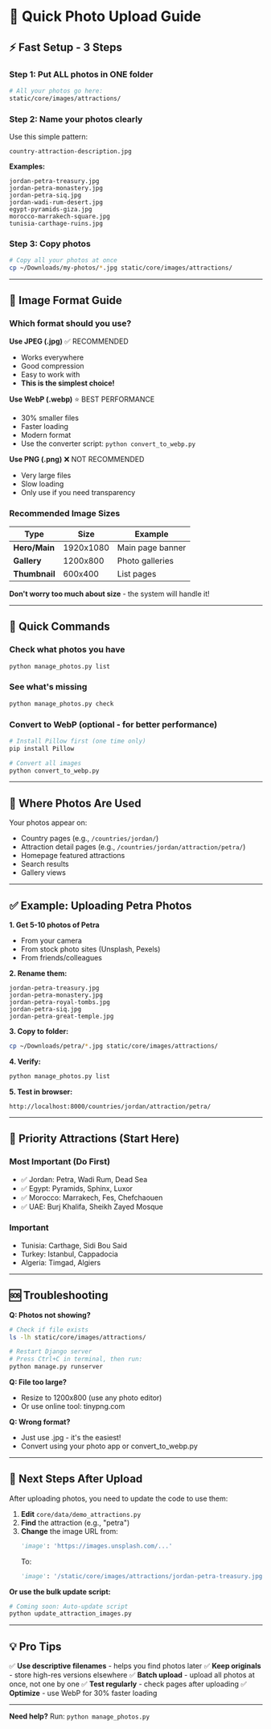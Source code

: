 # 📸 Quick Photo Upload Guide

## ⚡ Fast Setup - 3 Steps

### Step 1: Put ALL photos in ONE folder

```bash
# All your photos go here:
static/core/images/attractions/
```

### Step 2: Name your photos clearly

Use this simple pattern:

```
country-attraction-description.jpg
```

**Examples:**

```
jordan-petra-treasury.jpg
jordan-petra-monastery.jpg
jordan-petra-siq.jpg
jordan-wadi-rum-desert.jpg
egypt-pyramids-giza.jpg
morocco-marrakech-square.jpg
tunisia-carthage-ruins.jpg
```

### Step 3: Copy photos

```bash
# Copy all your photos at once
cp ~/Downloads/my-photos/*.jpg static/core/images/attractions/
```

---

## 🎨 Image Format Guide

### Which format should you use?

**Use JPEG (.jpg)** ✅ RECOMMENDED

- Works everywhere
- Good compression
- Easy to work with
- **This is the simplest choice!**

**Use WebP (.webp)** ⭐ BEST PERFORMANCE

- 30% smaller files
- Faster loading
- Modern format
- Use the converter script: `python convert_to_webp.py`

**Use PNG (.png)** ❌ NOT RECOMMENDED

- Very large files
- Slow loading
- Only use if you need transparency

### Recommended Image Sizes

| Type          | Size      | Example          |
| ------------- | --------- | ---------------- |
| **Hero/Main** | 1920x1080 | Main page banner |
| **Gallery**   | 1200x800  | Photo galleries  |
| **Thumbnail** | 600x400   | List pages       |

**Don't worry too much about size** - the system will handle it!

---

## 🚀 Quick Commands

### Check what photos you have

```bash
python manage_photos.py list
```

### See what's missing

```bash
python manage_photos.py check
```

### Convert to WebP (optional - for better performance)

```bash
# Install Pillow first (one time only)
pip install Pillow

# Convert all images
python convert_to_webp.py
```

---

## 📍 Where Photos Are Used

Your photos appear on:

- Country pages (e.g., `/countries/jordan/`)
- Attraction detail pages (e.g., `/countries/jordan/attraction/petra/`)
- Homepage featured attractions
- Search results
- Gallery views

---

## ✅ Example: Uploading Petra Photos

**1. Get 5-10 photos of Petra**

- From your camera
- From stock photo sites (Unsplash, Pexels)
- From friends/colleagues

**2. Rename them:**

```
jordan-petra-treasury.jpg
jordan-petra-monastery.jpg
jordan-petra-royal-tombs.jpg
jordan-petra-siq.jpg
jordan-petra-great-temple.jpg
```

**3. Copy to folder:**

```bash
cp ~/Downloads/petra/*.jpg static/core/images/attractions/
```

**4. Verify:**

```bash
python manage_photos.py list
```

**5. Test in browser:**

```
http://localhost:8000/countries/jordan/attraction/petra/
```

---

## 🎯 Priority Attractions (Start Here)

### Most Important (Do First)

- ✅ Jordan: Petra, Wadi Rum, Dead Sea
- ✅ Egypt: Pyramids, Sphinx, Luxor
- ✅ Morocco: Marrakech, Fes, Chefchaouen
- ✅ UAE: Burj Khalifa, Sheikh Zayed Mosque

### Important

- Tunisia: Carthage, Sidi Bou Said
- Turkey: Istanbul, Cappadocia
- Algeria: Timgad, Algiers

---

## 🆘 Troubleshooting

**Q: Photos not showing?**

```bash
# Check if file exists
ls -lh static/core/images/attractions/

# Restart Django server
# Press Ctrl+C in terminal, then run:
python manage.py runserver
```

**Q: File too large?**

- Resize to 1200x800 (use any photo editor)
- Or use online tool: tinypng.com

**Q: Wrong format?**

- Just use .jpg - it's the easiest!
- Convert using your photo app or convert_to_webp.py

---

## 📝 Next Steps After Upload

After uploading photos, you need to update the code to use them:

1. **Edit** `core/data/demo_attractions.py`
2. **Find** the attraction (e.g., "petra")
3. **Change** the image URL from:
   ```python
   'image': 'https://images.unsplash.com/...'
   ```
   To:
   ```python
   'image': '/static/core/images/attractions/jordan-petra-treasury.jpg'
   ```

**Or use the bulk update script:**

```bash
# Coming soon: Auto-update script
python update_attraction_images.py
```

---

## 💡 Pro Tips

✅ **Use descriptive filenames** - helps you find photos later
✅ **Keep originals** - store high-res versions elsewhere
✅ **Batch upload** - upload all photos at once, not one by one
✅ **Test regularly** - check pages after uploading
✅ **Optimize** - use WebP for 30% faster loading

---

**Need help?** Run: `python manage_photos.py`
